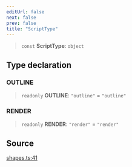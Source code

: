 ```yaml
---
editUrl: false
next: false
prev: false
title: "ScriptType"
---
```


> `const` **ScriptType**: `object`

## Type declaration

### OUTLINE

> `readonly` **OUTLINE**: `"outline"` = `"outline"`

### RENDER

> `readonly` **RENDER**: `"render"` = `"render"`

## Source

[shapes.ts:41](https://github.com/dgmjs/dgmjs/blob/main/packages/core/src/shapes.ts#L41)
